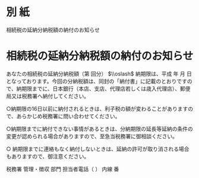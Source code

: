 # 別 紙

相続税の延納分納税額の納付のお知らせ

# 相続税の延納分納税額の納付のお知らせ

あなたの相続税の延納分納税額（第 回分） $\\oslash$ 納期限は、平成 年 月 日となっております。今回の分納税額は、同封の「納付書」に記載のとおりですので、納期限までに、日本銀行（本店、支店、代理店若しくは歳入代理店）、郵便局又は税務署へ納付してください。

○納期限の16日以前に納付されるときは、利子税の額が変わることがありますので、あらかじめ税務署に問い合わせてください。

○納期限までに納付できない事情があるときは、分納期限の延長等延納の条件の変更が認められる場合がありますので、至急当税務署に御相談ください。

○ 納期限までに連絡もなく納付しないときは、延納の許可が取り消される場合もありますので、御注意ください。

税務署 管理・徴収 部門 担当者電話（ ） 内線 番